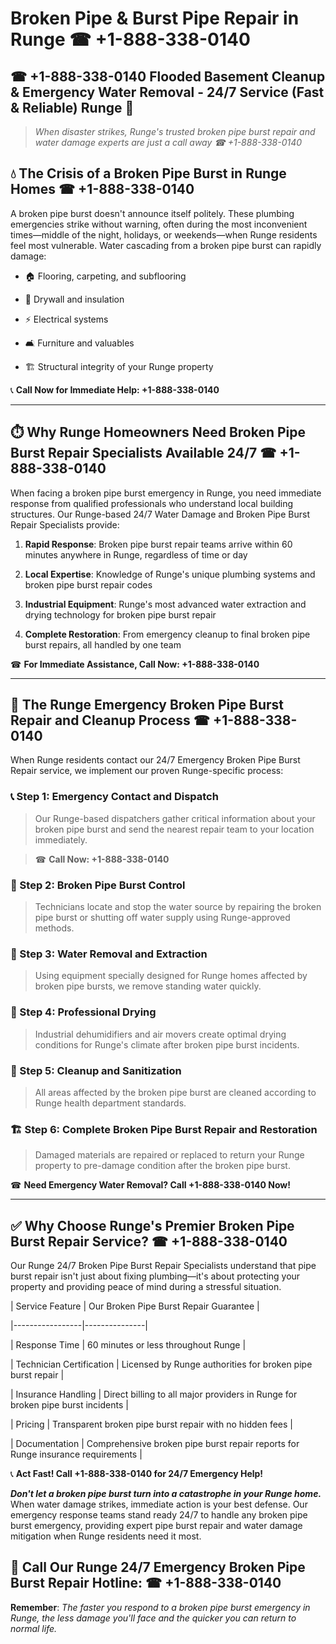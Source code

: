 # Broken Pipe & Burst Pipe Repair in Runge ☎ +1-888-338-0140  
## ☎ +1-888-338-0140 Flooded Basement Cleanup & Emergency Water Removal - 24/7 Service (Fast & Reliable) Runge 🚨  

> *When disaster strikes, Runge's trusted broken pipe burst repair and water damage experts are just a call away ☎ +1-888-338-0140*  

## 💧 The Crisis of a Broken Pipe Burst in Runge Homes ☎ +1-888-338-0140  

A broken pipe burst doesn't announce itself politely. These plumbing emergencies strike without warning, often during the most inconvenient times—middle of the night, holidays, or weekends—when Runge residents feel most vulnerable. Water cascading from a broken pipe burst can rapidly damage:  

* 🏠 Flooring, carpeting, and subflooring  
* 🧱 Drywall and insulation  
* ⚡ Electrical systems  
* 🛋️ Furniture and valuables  
* 🏗️ Structural integrity of your Runge property  

📞 **Call Now for Immediate Help: +1-888-338-0140**  

---  

## ⏱️ Why Runge Homeowners Need Broken Pipe Burst Repair Specialists Available 24/7 ☎ +1-888-338-0140  

When facing a broken pipe burst emergency in Runge, you need immediate response from qualified professionals who understand local building structures. Our Runge-based 24/7 Water Damage and Broken Pipe Burst Repair Specialists provide:  

1. **Rapid Response**: Broken pipe burst repair teams arrive within 60 minutes anywhere in Runge, regardless of time or day  
2. **Local Expertise**: Knowledge of Runge's unique plumbing systems and broken pipe burst repair codes  
3. **Industrial Equipment**: Runge's most advanced water extraction and drying technology for broken pipe burst repair  
4. **Complete Restoration**: From emergency cleanup to final broken pipe burst repairs, all handled by one team  

☎ **For Immediate Assistance, Call Now: +1-888-338-0140**  

---  

## 🔧 The Runge Emergency Broken Pipe Burst Repair and Cleanup Process ☎ +1-888-338-0140  

When Runge residents contact our 24/7 Emergency Broken Pipe Burst Repair service, we implement our proven Runge-specific process:  

### 📞 Step 1: Emergency Contact and Dispatch  
> Our Runge-based dispatchers gather critical information about your broken pipe burst and send the nearest repair team to your location immediately.  
> ☎ **Call Now: +1-888-338-0140**  

### 🚿 Step 2: Broken Pipe Burst Control  
> Technicians locate and stop the water source by repairing the broken pipe burst or shutting off water supply using Runge-approved methods.  

### 🌊 Step 3: Water Removal and Extraction  
> Using equipment specially designed for Runge homes affected by broken pipe bursts, we remove standing water quickly.  

### 💨 Step 4: Professional Drying  
> Industrial dehumidifiers and air movers create optimal drying conditions for Runge's climate after broken pipe burst incidents.  

### 🧼 Step 5: Cleanup and Sanitization  
> All areas affected by the broken pipe burst are cleaned according to Runge health department standards.  

### 🏗️ Step 6: Complete Broken Pipe Burst Repair and Restoration  
> Damaged materials are repaired or replaced to return your Runge property to pre-damage condition after the broken pipe burst.  

☎ **Need Emergency Water Removal? Call +1-888-338-0140 Now!**  

---  

## ✅ Why Choose Runge's Premier Broken Pipe Burst Repair Service? ☎ +1-888-338-0140  

Our Runge 24/7 Broken Pipe Burst Repair Specialists understand that pipe burst repair isn't just about fixing plumbing—it's about protecting your property and providing peace of mind during a stressful situation.  

| Service Feature | Our Broken Pipe Burst Repair Guarantee |  
|-----------------|---------------|  
| Response Time | 60 minutes or less throughout Runge |  
| Technician Certification | Licensed by Runge authorities for broken pipe burst repair |  
| Insurance Handling | Direct billing to all major providers in Runge for broken pipe burst incidents |  
| Pricing | Transparent broken pipe burst repair with no hidden fees |  
| Documentation | Comprehensive broken pipe burst repair reports for Runge insurance requirements |  

📞 **Act Fast! Call +1-888-338-0140 for 24/7 Emergency Help!**  

***Don't let a broken pipe burst turn into a catastrophe in your Runge home.*** When water damage strikes, immediate action is your best defense. Our emergency response teams stand ready 24/7 to handle any broken pipe burst emergency, providing expert pipe burst repair and water damage mitigation when Runge residents need it most.  

## 📱 Call Our Runge 24/7 Emergency Broken Pipe Burst Repair Hotline: ☎ +1-888-338-0140  

**Remember**: *The faster you respond to a broken pipe burst emergency in Runge, the less damage you'll face and the quicker you can return to normal life.*